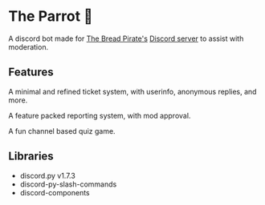 # The Parrot 🦜
A discord bot made for [The Bread Pirate's](http://YouTube.com/TheBreadPirate "The Bread Pirate's")  [Discord server](https://discord.gg/NX2Sw743sj "Discord server") to assist with moderation.

## Features
A minimal and refined ticket system, with userinfo, anonymous replies, and more.

A feature packed reporting system, with mod approval.

A fun channel based quiz game.

## Libraries
- discord.py v1.7.3
- discord-py-slash-commands
- discord-components
